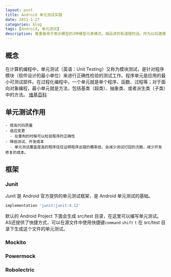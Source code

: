 ```yaml
---
layout: post
title: Android 单元测试实践
date: 2021-1-27
categories: blog
tags: [Android, 单元测试]
description: 着重看用于表示模型的3种模型元素模式。细品讲的有道理的话。作为以后建模的参考原则。
---
```


## 概念
在计算机编程中，单元测试（英语：Unit Testing）又称为模块测试，是针对程序模块（软件设计的最小单位）来进行正确性检验的测试工作。程序单元是应用的最小可测试部件。在过程化编程中，一个单元就是单个程序、函数、过程等；对于面向对象编程，最小单元就是方法，包括基类（超类）、抽象类、或者派生类（子类）中的方法。
[维基百科]("https://zh.wikipedia.org/wiki/%E5%8D%95%E5%85%83%E6%B5%8B%E8%AF%95")

## 单元测试作用
    - 提高代码质量
    - 适应变更
      - 在重构的时候可以检验程序的正确性
    - 降低测试、开发成本
      - 单元测试覆盖度高的程序往往证明程序出错的概率低，会减少测试打回的次数，减少开发修复的成本。

## 框架

### Junit
Junit 是 Android 官方提供的单元测试框架，是 Android 单元测试的基础。

```gradle
implementation 'junit:junit:4.12'
```

默认的 Android Project 下面会生成 src/test 目录，在这里可以编写单元测试。AS还提供了快捷方式，可以在源文件中使用快捷键`command` `shift` `t` 在 src/test 目录下生成这个文件的单元测试。




### Mockito

### Powermock

### Robolectric
